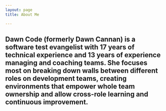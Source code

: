 ```yaml
---
layout: page
title: About Me

---
```


Dawn Code (formerly Dawn Cannan) is a software test evangelist with 17 years of technical experience and 13 years of experience managing and coaching teams.  She focuses most on breaking down walls between different roles on development teams, creating environments that empower whole team ownership and allow cross-role learning and continuous improvement.
---
